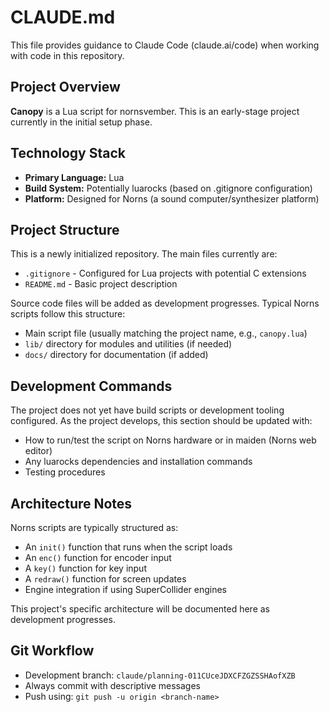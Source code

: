 # CLAUDE.md

This file provides guidance to Claude Code (claude.ai/code) when working with code in this repository.

## Project Overview

**Canopy** is a Lua script for nornsvember. This is an early-stage project currently in the initial setup phase.

## Technology Stack

- **Primary Language:** Lua
- **Build System:** Potentially luarocks (based on .gitignore configuration)
- **Platform:** Designed for Norns (a sound computer/synthesizer platform)

## Project Structure

This is a newly initialized repository. The main files currently are:
- `.gitignore` - Configured for Lua projects with potential C extensions
- `README.md` - Basic project description

Source code files will be added as development progresses. Typical Norns scripts follow this structure:
- Main script file (usually matching the project name, e.g., `canopy.lua`)
- `lib/` directory for modules and utilities (if needed)
- `docs/` directory for documentation (if added)

## Development Commands

The project does not yet have build scripts or development tooling configured. As the project develops, this section should be updated with:
- How to run/test the script on Norns hardware or in maiden (Norns web editor)
- Any luarocks dependencies and installation commands
- Testing procedures

## Architecture Notes

Norns scripts are typically structured as:
- An `init()` function that runs when the script loads
- An `enc()` function for encoder input
- A `key()` function for key input
- A `redraw()` function for screen updates
- Engine integration if using SuperCollider engines

This project's specific architecture will be documented here as development progresses.

## Git Workflow

- Development branch: `claude/planning-011CUceJDXCFZGZSSHAofXZB`
- Always commit with descriptive messages
- Push using: `git push -u origin <branch-name>`
